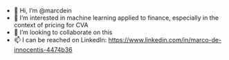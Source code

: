 - 👋 Hi, I’m @marcdein
- 👀 I’m interested in machine learning applied to finance, especially in the context of pricing for CVA
- 💞️ I’m looking to collaborate on this
- 📫 I can be reached on LinkedIn: https://www.linkedin.com/in/marco-de-innocentis-4474b36

<!---
marcdein/marcdein is a ✨ special ✨ repository because its `README.md` (this file) appears on your GitHub profile.
You can click the Preview link to take a look at your changes.
--->
